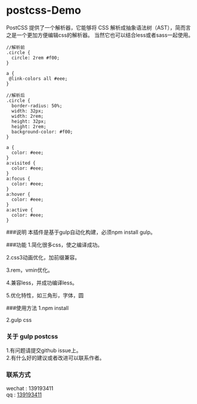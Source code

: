 # postcss-Demo

PostCSS 提供了一个解析器，它能够将 CSS 解析成抽象语法树（AST），简而言之是一个更加方便编辑css的解析器。
当然它也可以结合less或者sass一起使用。

~~~
//解析前
.circle {
  circle: 2rem #f00;
}

a {
 @link-colors all #eee;
}

//解析后
.circle {
  border-radius: 50%;
  width: 32px;
  width: 2rem;
  height: 32px;
  height: 2rem;
  background-color: #f00;
}

a {
  color: #eee;
}
a:visited {
  color: #eee;
}
a:focus {
  color: #eee;
}
a:hover {
  color: #eee;
}
a:active {
  color: #eee;
}
~~~


###说明
本插件是基于gulp自动化构建，必须npm install gulp。

###功能
1.简化很多css，使之编译成功。

2.css3动画优化，加前缀兼容。

3.rem，vmin优化。

4.兼容less，并成功编译less。

5.优化特性，如三角形，字体，圆

###使用方法
1.npm install

2.gulp css


### 关于 gulp postcss
1.有问题请提交github issue上。<br>
2.有什么好的建议或者改进可以联系作者。

### 联系方式
wechat : 139193411<br>
qq : [139193411](http://wpa.qq.com/msgrd?v=3&uin=139193411&site=qq&menu=yes)